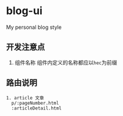 # blog-ui
My personal blog style

## 开发注意点

1. 组件名称
  组件内定义的名称都应以`hec`为前缀

## 路由说明

```text
1. article 文章
  p/:pageNumber.html
  :articleDetail.html
```
